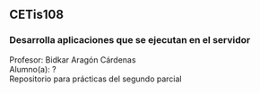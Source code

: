 ## CETis108
### Desarrolla aplicaciones que se ejecutan en el servidor

Profesor: Bidkar Aragón Cárdenas <br>
Alumno(a): ? <br>
Repositorio para prácticas del segundo parcial
